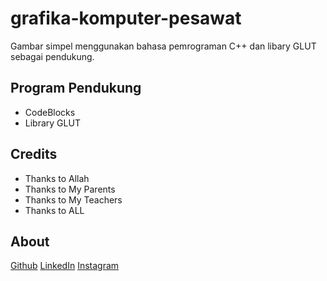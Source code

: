 # grafika-komputer-pesawat
Gambar simpel menggunakan bahasa pemrograman C++ dan libary GLUT sebagai pendukung. 

## Program Pendukung
- CodeBlocks
- Library GLUT

## Credits
- Thanks to Allah
- Thanks to My Parents
- Thanks to My Teachers
- Thanks to ALL

## About
[Github](https://github.com/msaifa/)
[LinkedIn](https://www.linkedin.com/in/msaifa/)
[Instagram](https://instagram.com/msaifa)
